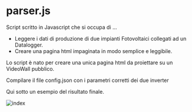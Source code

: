 # parser.js
Script scritto in Javascript che si occupa di ... 
- Leggere i dati di produzione di due impianti Fotovoltaici collegati ad un Datalogger.
- Creare una pagina html impaginata in modo semplice e leggibile.

Lo script è nato per creare una unica pagina html da proiettare su un VideoWall pubblico.

Compilare il file config.json con i parametri corretti dei due inverter

Qui sotto un esempio del risultato finale.

![index](https://user-images.githubusercontent.com/87998974/211216718-b7c0cb6c-4d56-455e-8640-7e0dfe8d35e7.png)
